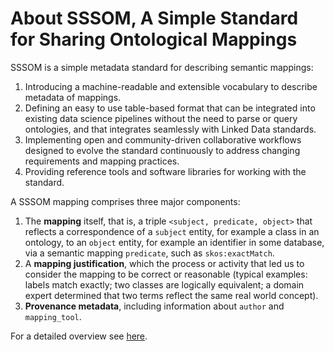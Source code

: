 # About SSSOM, A Simple Standard for Sharing Ontological Mappings

SSSOM is a simple metadata standard for describing semantic mappings:

1. Introducing a machine-readable and extensible vocabulary to describe metadata of mappings.
2. Defining an easy to use table-based format that can be integrated into existing data science pipelines without the need to parse or query ontologies, and that integrates seamlessly with Linked Data standards. 
3. Implementing open and community-driven collaborative workflows designed to evolve the standard continuously to address changing requirements and mapping practices. 
4. Providing reference tools and software libraries for working with the standard.

A SSSOM mapping comprises three major components:

1. The **mapping** itself, that is, a triple `<subject, predicate, object>` that reflects a correspondence of a `subject` entity, for example a class in an ontology, to an `object` entity, for example an identifier in some database, via a semantic mapping `predicate`, such as `skos:exactMatch`.
2. A **mapping justification**, which the process or activity that led us to consider the mapping to be correct or reasonable (typical examples: labels match exactly; two classes are logically equivalent; a domain expert determined that two terms reflect the same real world concept).
3. **Provenance metadata**, including information about `author` and `mapping_tool`.

For a detailed overview see [here](spec.md).


